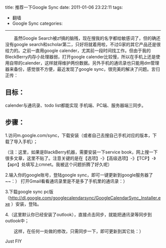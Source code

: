 ﻿title: 推荐一下Google Sync
date: 2011-01-06 23:22:11
tags: 
- 翻墙
- Google Sync
categories: 
---
　　虽然Google Search被zf搞的脑残，现在搜我的名字都给敏感词了，但的确还没有google search和scholar第二，只好将就着用啦，不过G家的其它产品还是很给力的。之前一直用google calender，尤其前一段时间找工作。但由于我的BleckBerry内存小处理器弱，打开google calender比较慢，所以在手机上还是使用自带的calender，这样就得维护两份数据。另外手机的通讯录也只能用dm管理器来备份，感觉很不方便，最近发现了google sync，很完美的解决了问题。言归正传：

## 目标：
calender与通讯录、todo list都能实现 手机端、PC端、服务器端三同步。

## 步骤：

 1.访问m.google.com/sync，下载安装（或者自己去搜自己手机对应的版本，下载了导入手机）；

  （注：这里，如果是BlackBerry机器，需要安装一下service book，网上搜一下很多文章，这里不贴了。注意关键的是在【选项】-》【高级选项】-》【TCP】-》【apn】处填写上cmnet。我被这个问题折腾了好久呢）

 2.输入你的google账号，登陆google sync，即可一键更新到google服务器了~~：） 打开Gmail看看通讯录里是不是多了手机里的通讯录：）

 3.下载google sync pc版（http://dl.google.com/googlecalendarsync/GoogleCalendarSync_Installer.exe ）安装，登陆。

 4.（这里默认你已经安装了outlook），直接点击同步，就能把通讯录等同步到outlook中；

　　这样，在任何一处做的修改，只需同步一下，即可更新到其它处：）

Just FIY
